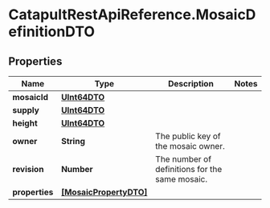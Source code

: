 # CatapultRestApiReference.MosaicDefinitionDTO

## Properties
Name | Type | Description | Notes
------------ | ------------- | ------------- | -------------
**mosaicId** | [**UInt64DTO**](UInt64DTO.md) |  | 
**supply** | [**UInt64DTO**](UInt64DTO.md) |  | 
**height** | [**UInt64DTO**](UInt64DTO.md) |  | 
**owner** | **String** | The public key of the mosaic owner. | 
**revision** | **Number** | The number of definitions for the same mosaic. | 
**properties** | [**[MosaicPropertyDTO]**](MosaicPropertyDTO.md) |  | 


